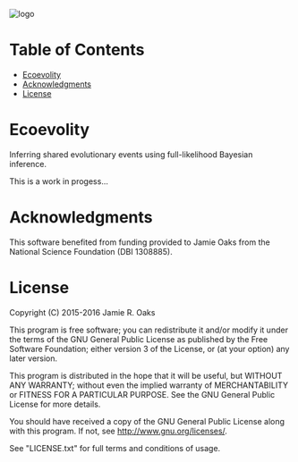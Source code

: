 
![logo](https://raw.githubusercontent.com/phyletica/ecoevolity/master/doc/source/_static/ecoevolity-logo.png)

Table of Contents
=================

 -  [Ecoevolity](#ecoevolity)
 -  [Acknowledgments](#acknowledgments)
 -  [License](#license)

Ecoevolity
==========

Inferring shared evolutionary events using full-likelihood Bayesian inference.

This is a work in progess...

Acknowledgments
================

This software benefited from funding provided to Jamie Oaks from the National
Science Foundation (DBI 1308885).

License
=======

Copyright (C) 2015-2016 Jamie R. Oaks

This program is free software; you can redistribute it and/or modify
it under the terms of the GNU General Public License as published by
the Free Software Foundation; either version 3 of the License, or
(at your option) any later version.

This program is distributed in the hope that it will be useful,
but WITHOUT ANY WARRANTY; without even the implied warranty of
MERCHANTABILITY or FITNESS FOR A PARTICULAR PURPOSE.  See the
GNU General Public License for more details.

You should have received a copy of the GNU General Public License along
with this program. If not, see <http://www.gnu.org/licenses/>.

See "LICENSE.txt" for full terms and conditions of usage.
